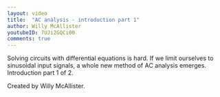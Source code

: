 ```yaml
---
layout: video
title:  "AC analysis - introduction part 1"
author: Willy McAllister
youtubeID: 7UJi2GQCi00
comments: true
--- 
```


Solving circuits with differential equations is hard. If we limit ourselves to sinusoidal input signals, a whole new method of AC analysis emerges. Introduction part 1 of 2. 

Created by Willy McAllister.